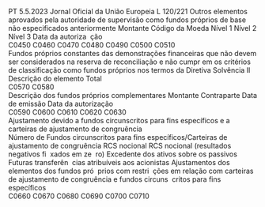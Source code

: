 PT  5.5.2023 Jornal Oficial da União Europeia L 120/221
 Outros elementos aprovados pela autoridade de supervisão como 
fundos próprios de base não especificados anteriormente  Montante  Código da Moeda  Nível 1  Nível 2  Nível 3  Data da autoriza ­
ção  
C0450  C0460  C0470  C0480  C0490  C0500  C0510  
Fundos próprios constantes das demonstrações financeiras que não devem ser considerados na reserva de reconciliação e não cumpr em os critérios de classificação 
como fundos próprios nos termos da Diretiva Solvência II  
Descrição do elemento  Total  
C0570  C0580  
Descrição dos fundos próprios complementares  Montante  Contraparte  Data de emissão  Data da autorização  
C0590  C0600  C0610  C0620  C0630  
Ajustamento devido a fundos circunscritos para fins específicos e a carteiras de ajustamento de congruência  
Número de Fundos circunscritos para fins específicos/Carteiras de 
ajustamento de congruência  RCS nocional  RCS nocional 
(resultados 
negativos fi ­
xados em ze ­
ro)  Excedente dos 
ativos sobre os 
passivos  Futuras transferên ­
cias atribuíveis aos 
acionistas  Ajustamentos 
dos elementos 
dos fundos pró ­
prios com restri ­
ções em relação 
com carteiras de 
ajustamento de 
congruência e 
fundos circuns ­
critos para fins 
específicos  
C0660  C0670  C0680  C0690  C0700  C0710